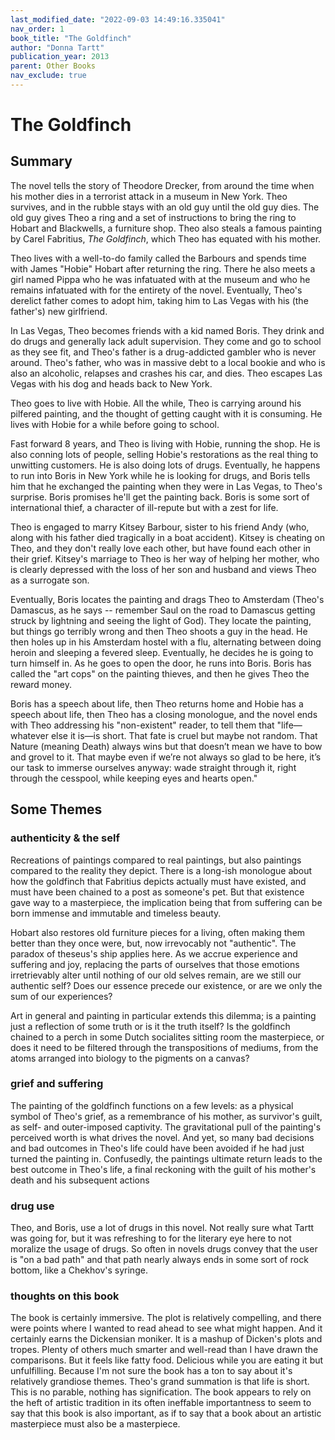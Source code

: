```yaml
---
last_modified_date: "2022-09-03 14:49:16.335041"
nav_order: 1
book_title: "The Goldfinch"
author: "Donna Tartt"
publication_year: 2013
parent: Other Books
nav_exclude: true
---
```

# The Goldfinch

## Summary
The novel tells the story of Theodore Drecker, from around the time when his mother dies in a terrorist attack in a museum in New York. Theo survives, and in the rubble stays with an old guy until the old guy dies. The old guy gives Theo a ring and a set of instructions to bring the ring to Hobart and Blackwells, a furniture shop. Theo also steals a famous painting by Carel Fabritius, _The Goldfinch_, which Theo has equated with his mother.

Theo lives with a well-to-do family called the Barbours and spends time with James "Hobie" Hobart after returning the ring. There he also meets a girl named Pippa who he was infatuated with at the museum and who he remains infatuated with for the entirety of the novel. Eventually, Theo's derelict father comes to adopt him, taking him to Las Vegas with his (the father's) new girlfriend.

In Las Vegas, Theo becomes friends with a kid named Boris. They drink and do drugs and generally lack adult supervision. They come and go to school as they see fit, and Theo's father is a drug-addicted gambler who is never around. Theo's father, who was in massive debt to a local bookie and who is also an alcoholic, relapses and crashes his car, and dies. Theo escapes Las Vegas with his dog and heads back to New York.

Theo goes to live with Hobie. All the while, Theo is carrying around his pilfered painting, and the thought of getting caught with it is consuming. He lives with Hobie for a while before going to school.

Fast forward 8 years, and Theo is living with Hobie, running the shop. He is also conning lots of people, selling Hobie's restorations as the real thing to unwitting customers. He is also doing lots of drugs. Eventually, he happens to run into Boris in New York while he is looking for drugs, and Boris tells him that he exchanged the painting when they were in Las Vegas, to Theo's surprise. Boris promises he'll get the painting back. Boris is some sort of international thief, a character of ill-repute but with a zest for life.

Theo is engaged to marry Kitsey Barbour, sister to his friend Andy (who, along with his father died tragically in a boat accident). Kitsey is cheating on Theo, and they don't really love each other, but have found each other in their grief. Kitsey's marriage to Theo is her way of helping her mother, who is clearly depressed with the loss of her son and husband and views Theo as a surrogate son.

Eventually, Boris locates the painting and drags Theo to Amsterdam (Theo's Damascus, as he says -- remember Saul on the road to Damascus getting struck by lightning and seeing the light of God). They locate the painting, but things go terribly wrong and then Theo shoots a guy in the head. He then holes up in his Amsterdam hostel with a flu, alternating between doing heroin and sleeping a fevered sleep. Eventually, he decides he is going to turn himself in. As he goes to open the door, he runs into Boris. Boris has called the "art cops" on the painting thieves, and then he gives Theo the reward money.

Boris has a speech about life, then Theo returns home and Hobie has a speech about life, then Theo has a closing monologue, and the novel ends with Theo addressing his "non-existent" reader, to tell them that "life—whatever else it is—is short. That fate is cruel but maybe not random. That Nature (meaning Death) always wins but that doesn’t mean we have to bow and grovel to it. That maybe even if we’re not always so glad to be here, it’s our task to immerse ourselves anyway: wade straight through it, right through the cesspool, while keeping eyes and hearts open."

## Some Themes

### authenticity & the self
Recreations of paintings compared to real paintings, but also paintings compared to the reality they depict. There is a long-ish monologue about how the goldfinch that Fabritius depicts actually must have existed, and must have been chained to a post as someone's pet. But that existence gave way to a masterpiece, the implication being that from suffering can be born immense and immutable and timeless beauty.

Hobart also restores old furniture pieces for a living, often making them better than they once were, but, now irrevocably not "authentic". The paradox of theseus's ship applies here. As we accrue experience and suffering and joy, replacing the parts of ourselves that those emotions irretrievably alter until nothing of our old selves remain, are we still our authentic self? Does our essence precede our existence, or are we only the sum of our experiences?

Art in general and painting in particular extends this dilemma; is a painting just a reflection of some truth or is it the truth itself? Is the goldfinch chained to a perch in some Dutch socialites sitting room the masterpiece, or does it need to be filtered through the transpositions of mediums, from the atoms arranged into biology to the pigments on a canvas?

### grief and suffering
The painting of the goldfinch functions on a few levels: as a physical symbol of Theo's grief, as a remembrance of his mother, as survivor's guilt, as self- and outer-imposed captivity. The gravitational pull of the painting's perceived worth is what drives the novel. And yet, so many bad decisions and bad outcomes in Theo's life could have been avoided if he had just turned the painting in. Confusedly, the paintings ultimate return leads to the best outcome in Theo's life, a final reckoning with the guilt of his mother's death and his subsequent actions

### drug use
Theo, and Boris, use a lot of drugs in this novel. Not really sure what Tartt was going for, but it was refreshing to for the literary eye here to not moralize the usage of drugs. So often in novels drugs convey that the user is "on a bad path" and that path nearly always ends in some sort of rock bottom, like a Chekhov's syringe.

### thoughts on this book
The book is certainly immersive. The plot is relatively compelling, and there were points where I wanted to read ahead to see what might happen. And it certainly earns the Dickensian moniker. It is a mashup of Dicken's plots and tropes. Plenty of others much smarter and well-read than I have drawn the comparisons. But it feels like fatty food. Delicious while you are eating it but unfulfilling. Because I'm not sure the book has a ton to say about it's relatively grandiose themes. Theo's grand summation is that life is short. This is no parable, nothing has signification. The book appears to rely on the heft of artistic tradition in its often ineffable importantness to seem to say that this book is also important, as if to say that a book about an artistic masterpiece must also be a masterpiece.